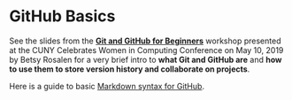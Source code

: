 # GitHub Basics

See the slides from the **[Git and GitHub for Beginners](https://rpubs.com/betsyrosalen/CUNY_CWIC_GitHub)** workshop presented at the CUNY Celebrates Women in Computing Conference on May 10, 2019 by Betsy Rosalen for a very brief intro to **what Git and GitHub are** and **how to use them to store version history and collaborate on projects**.

Here is a guide to basic [Markdown syntax for GitHub](https://docs.github.com/en/get-started/writing-on-github/getting-started-with-writing-and-formatting-on-github/basic-writing-and-formatting-syntax). 
